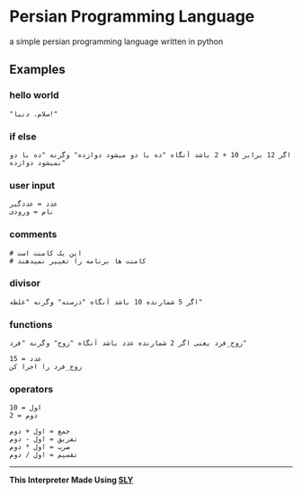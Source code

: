 # Persian Programming Language
a simple persian programming language written in python
## Examples
### hello world
```plain
"سلام، دنیا!"
```
### if else
```plain
اگر 12 برابر 10 + 2 باشد آنگاه "ده با دو میشود دوازده" وگرنه "ده با دو نمیشود دوازده"
```
### user input
```plain
عدد = عددگیر
نام = ورودی
```
### comments
```plain
# این یک کامنت است
# کامنت ها برنامه را تغییر نمیدهند
```
### divisor
```plain
اگر 5 شمارنده 10 باشد آنگاه "درسته" وگرنه "غلطه"
```
### functions
```plain
زوج_فرد یعنی اگر 2 شمارنده عدد باشد آنگاه "زوج" وگرنه "فرد"

عدد = 15
زوج_فرد را اجرا کن
```
### operators
```plain
اول = 10
دوم = 2

جمع = اول + دوم
تفریق = اول - دوم
ضرب = اول * دوم
تقسیم = اول / دوم
```

* * *

**This Interpreter Made Using [SLY](https://sly.readthedocs.io/en/latest/sly.html)**
